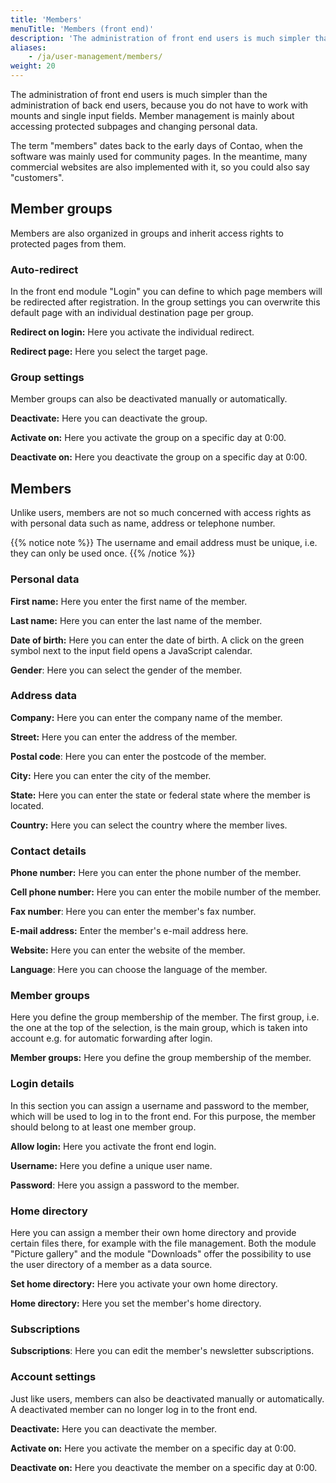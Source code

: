 ```yaml
---
title: 'Members'
menuTitle: 'Members (front end)'
description: 'The administration of front end users is much simpler than the administration of back end users, since there is no need to work with mounts and individual input fields.'
aliases:
    - /ja/user-management/members/
weight: 20
---
```


The administration of front end users is much simpler than the administration of back end users, because you do not have to work with mounts and single input fields. Member management is mainly about accessing protected subpages and changing personal data.

The term "members" dates back to the early days of Contao, when the software was mainly used for community pages. In the meantime, many commercial websites are also implemented with it, so you could also say "customers".

## Member groups

Members are also organized in groups and inherit access rights to protected pages from them.

### Auto-redirect

In the front end module "Login" you can define to which page members will be redirected after registration. In the group settings you can overwrite this default page with an individual destination page per group.

**Redirect on login:** Here you activate the individual redirect.

**Redirect page:** Here you select the target page.

### Group settings

Member groups can also be deactivated manually or automatically.

**Deactivate:** Here you can deactivate the group.

**Activate on:** Here you activate the group on a specific day at 0:00.

**Deactivate on:** Here you deactivate the group on a specific day at 0:00.

## Members

Unlike users, members are not so much concerned with access rights as with personal data such as name, address or telephone number.

{{% notice note %}}
The username and email address must be unique, i.e. they can only be used once. 
{{% /notice %}}

### Personal data

**First name:** Here you enter the first name of the member.

**Last name:** Here you can enter the last name of the member.

**Date of birth:** Here you can enter the date of birth. A click on the green symbol next to the input field opens a JavaScript calendar.

**Gender**: Here you can select the gender of the member.

### Address data

**Company:** Here you can enter the company name of the member.

**Street:** Here you can enter the address of the member.

**Postal code**: Here you can enter the postcode of the member.

**City:** Here you can enter the city of the member.

**State:** Here you can enter the state or federal state where the member is located.

**Country:** Here you can select the country where the member lives.

### Contact details

**Phone number:** Here you can enter the phone number of the member.

**Cell phone number:** Here you can enter the mobile number of the member.

**Fax number**: Here you can enter the member's fax number.

**E-mail address:** Enter the member's e-mail address here.

**Website:** Here you can enter the website of the member.

**Language**: Here you can choose the language of the member.

### Member groups

Here you define the group membership of the member. The first group, i.e. the one at the top of the selection, is the main group, which is taken into account e.g. for automatic forwarding after login.

**Member groups:** Here you define the group membership of the member.

### Login details

In this section you can assign a username and password to the member, which will be used to log in to the front end. For this purpose, the member should belong to at least one member group.

**Allow login:** Here you activate the front end login.

**Username:** Here you define a unique user name.

**Password**: Here you assign a password to the member.

### Home directory

Here you can assign a member their own home directory and provide certain files there, for example with the file management. Both the module "Picture gallery" and the module "Downloads" offer the possibility to use the user directory of a member as a data source.

**Set home directory:** Here you activate your own home directory.

**Home directory:** Here you set the member's home directory.

### Subscriptions

**Subscriptions**: Here you can edit the member's newsletter subscriptions.

### Account settings

Just like users, members can also be deactivated manually or automatically. A deactivated member can no longer log in to the front end.

**Deactivate:** Here you can deactivate the member.

**Activate on:** Here you activate the member on a specific day at 0:00.

**Deactivate on:** Here you deactivate the member on a specific day at 0:00.
